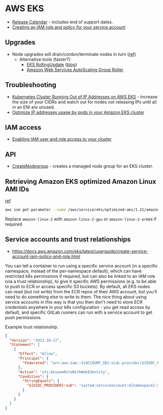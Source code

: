 # AWS EKS

* [Release Calendar](https://docs.aws.amazon.com/eks/latest/userguide/kubernetes-versions.html#kubernetes-release-calendar) - includes end of support dates.
* [Creating an IAM role and policy for your service account](https://docs.aws.amazon.com/eks/latest/userguide/create-service-account-iam-policy-and-role.html)

## Upgrades

* Node upgrades will drain/cordon/terminate nodes in turn ([ref](https://docs.aws.amazon.com/eks/latest/userguide/managed-node-update-behavior.html))
  * Alternative tools (faster?):
    * [EKS RollingUpdate](https://github.com/hellofresh/eks-rolling-update) ([blog](https://engineering.hellofresh.com/open-sourcing-eks-rolling-update-a-tool-for-updating-amazon-eks-clusters-5cef5b497a95))
    * [Amazon Web Services AutoScaling Group Roller](https://github.com/deitch/aws-asg-roller)

## Troubleshooting

* [Kubernetes Cluster Running Out of IP Addresses on AWS EKS](https://medium.com/codex/kubernetes-cluster-running-out-of-ip-addresses-on-aws-eks-c7b8e5dd8606) - increase the size of your CIDRs and watch out for nodes not releasing IPs until all in an ENI are unused.
* [Optimize IP addresses usage by pods in your Amazon EKS cluster](https://aws.amazon.com/blogs/containers/optimize-ip-addresses-usage-by-pods-in-your-amazon-eks-cluster/)

## IAM access

* [Enabling IAM user and role access to your cluster](https://docs.aws.amazon.com/eks/latest/userguide/add-user-role.html)

## API

* [CreateNodegroup](https://docs.aws.amazon.com/eks/latest/APIReference/API_CreateNodegroup.html) - creates a managed node group for an EKS cluster.

## Retrieving Amazon EKS optimized Amazon Linux AMI IDs

[ref](https://docs.aws.amazon.com/eks/latest/userguide/retrieve-ami-id.html)

```bash
aws ssm get-parameter --name /aws/service/eks/optimized-ami/1.21/amazon-linux-2/recommended/image_id --region region-code --query "Parameter.Value" --output text
```

Replace `amazon-linux-2` with `amazon-linux-2-gpu` or `amazon-linux-2-arm64` if required.

## Service accounts and trust relationships

* <https://docs.aws.amazon.com/eks/latest/userguide/create-service-account-iam-policy-and-role.html>

You can tell a container to run using a specific service account (in a specific namespace, instead of the per-namespace default), which can have restricted k8s permissions if required, but can also be linked to an IAM role (via a trust relationship), to give it specific AWS permissions (e.g. to be able to push to ECR or access specific S3 buckets).  By default, all EKS nodes can read (but not write) from the ECR repos of their AWS account, but you'll need to do something else to write to them.  The nice thing about using service accounts in this way is that you then don't need to store ECR credentials anywhere in your k8s configuration - you get read access by default, and specific GitLab runners can run with a service account to get push permissions.

Example trust relationship:

```json
{
  "Version": "2012-10-17",
  "Statement": [
    {
      "Effect": "Allow",
      "Principal": {
        "Federated": "arn:aws:iam::${ACCOUNT_ID}:oidc-provider/${OIDC_PROVIDER}"
      },
      "Action": "sts:AssumeRoleWithWebIdentity",
      "Condition": {
        "StringEquals": {
          "${OIDC_PROVIDER}:sub": "system:serviceaccount:${namespace}:${service_account}"
        }
      }
    }
  ]
}
```